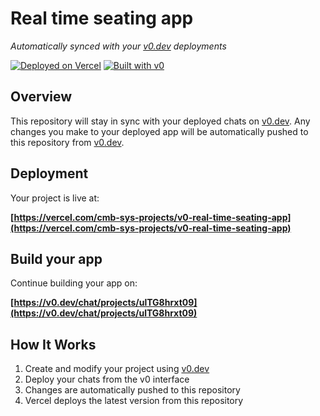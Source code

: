 # Real time seating app

*Automatically synced with your [v0.dev](https://v0.dev) deployments*

[![Deployed on Vercel](https://img.shields.io/badge/Deployed%20on-Vercel-black?style=for-the-badge&logo=vercel)](https://vercel.com/cmb-sys-projects/v0-real-time-seating-app)
[![Built with v0](https://img.shields.io/badge/Built%20with-v0.dev-black?style=for-the-badge)](https://v0.dev/chat/projects/ulTG8hrxt09)

## Overview

This repository will stay in sync with your deployed chats on [v0.dev](https://v0.dev).
Any changes you make to your deployed app will be automatically pushed to this repository from [v0.dev](https://v0.dev).

## Deployment

Your project is live at:

**[https://vercel.com/cmb-sys-projects/v0-real-time-seating-app](https://vercel.com/cmb-sys-projects/v0-real-time-seating-app)**

## Build your app

Continue building your app on:

**[https://v0.dev/chat/projects/ulTG8hrxt09](https://v0.dev/chat/projects/ulTG8hrxt09)**

## How It Works

1. Create and modify your project using [v0.dev](https://v0.dev)
2. Deploy your chats from the v0 interface
3. Changes are automatically pushed to this repository
4. Vercel deploys the latest version from this repository